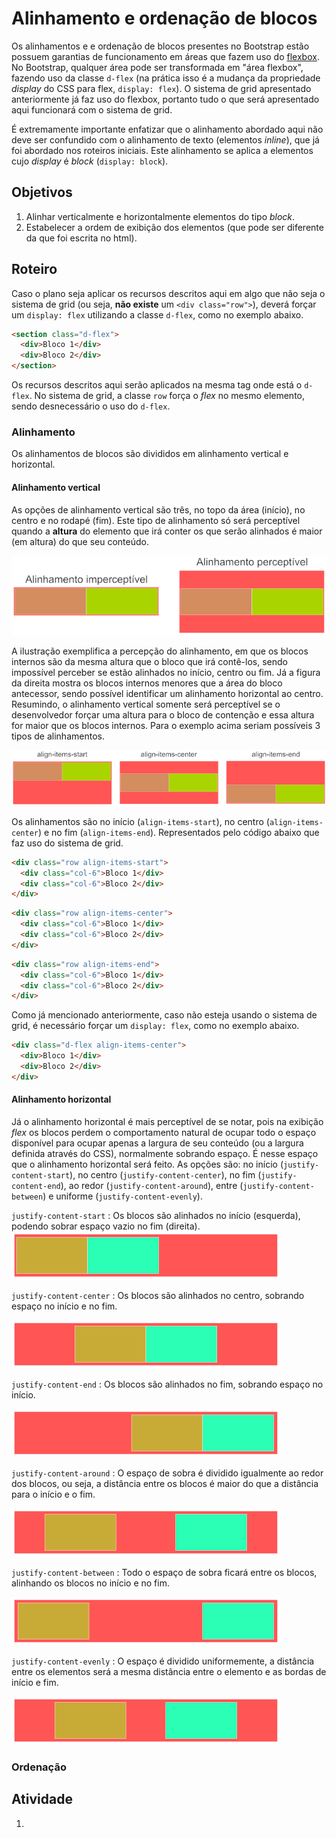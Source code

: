 # Alinhamento e ordenação de blocos
Os alinhamentos e e ordenação de blocos presentes no Bootstrap estão possuem garantias de funcionamento em áreas que fazem uso do [flexbox](https://developer.mozilla.org/pt-BR/docs/Web/CSS/CSS_Flexible_Box_Layout/Basic_Concepts_of_Flexbox). No Bootstrap, qualquer área pode ser transformada em "área flexbox", fazendo uso da classe `d-flex` (na prática isso é a mudança da propriedade *display* do CSS para flex, `display: flex`). O sistema de grid apresentado anteriormente já faz uso do flexbox, portanto tudo o que será apresentado aqui funcionará com o sistema de grid.

É extremamente importante enfatizar que o alinhamento abordado aqui não deve ser confundido com o alinhamento de texto (elementos *inline*), que já foi abordado nos roteiros iniciais. Este alinhamento se aplica a elementos cujo *display* é *block* (`display: block`).

## Objetivos
1. Alinhar verticalmente e horizontalmente elementos do tipo *block*.
2. Estabelecer a ordem de exibição dos elementos (que pode ser diferente da que foi escrita no html).

## Roteiro
Caso o plano seja aplicar os recursos descritos aqui em algo que não seja o sistema de grid (ou seja, **não existe** um `<div class="row">`), deverá forçar um `display: flex` utilizando a classe `d-flex`, como no exemplo abaixo.

```html
<section class="d-flex">
  <div>Bloco 1</div>
  <div>Bloco 2</div>
</section>
```
Os recursos descritos aqui serão aplicados na mesma tag onde está o `d-flex`. No sistema de grid, a classe `row` força o *flex* no mesmo elemento, sendo desnecessário o uso do `d-flex`.

### Alinhamento 
Os alinhamentos de blocos são divididos em alinhamento vertical e horizontal.

#### Alinhamento vertical
As opções de alinhamento vertical são três, no topo da área (início), no centro e no rodapé (fim). Este tipo de alinhamento só será perceptível quando a **altura** do elemento que irá conter os que serão alinhados é maior (em altura) do que seu conteúdo. 

![Percepção de alinhamento vertical](./imgs/vertical_align_perception.png)

A ilustração exemplifica a percepção do alinhamento, em que os blocos internos são da mesma altura que o bloco que irá contê-los, sendo impossível perceber se estão alinhados no início, centro ou fim. Já a figura da direita mostra os blocos internos menores que a área do bloco antecessor, sendo possível identificar um alinhamento horizontal ao centro. Resumindo, o alinhamento vertical somente será perceptível se o desenvolvedor forçar uma altura para o bloco de contenção e essa altura for maior que os blocos internos. Para o exemplo acima seriam possíveis 3 tipos de alinhamentos.

![Alinhamento vertical](./imgs/align-items.png)

Os alinhamentos são no início (`align-items-start`), no centro (`align-items-center`) e no fim (`align-items-end`). Representados pelo código abaixo que faz uso do sistema de grid.

```html
<div class="row align-items-start">
  <div class="col-6">Bloco 1</div>
  <div class="col-6">Bloco 2</div>
</div>
```

```html
<div class="row align-items-center">
  <div class="col-6">Bloco 1</div>
  <div class="col-6">Bloco 2</div>
</div>
```

```html
<div class="row align-items-end">
  <div class="col-6">Bloco 1</div>
  <div class="col-6">Bloco 2</div>
</div>
```

Como já mencionado anteriormente, caso não esteja usando o sistema de grid, é necessário forçar um `display: flex`, como no exemplo abaixo.

```html
<div class="d-flex align-items-center">
  <div>Bloco 1</div>
  <div>Bloco 2</div>
</div>
```

#### Alinhamento horizontal
Já o alinhamento horizontal é mais perceptível de se notar, pois na exibição *flex* os blocos perdem o comportamento natural de ocupar todo o espaço disponível para ocupar apenas a largura de seu conteúdo (ou a largura definida através do CSS), normalmente sobrando espaço. É nesse espaço que o alinhamento horizontal será feito. As opções são: no início (`justify-content-start`), no centro (`justify-content-center`), no fim (`justify-content-end`), ao redor (`justify-content-around`), entre (`justify-content-between`) e uniforme (`justify-content-evenly`).

`justify-content-start`
: Os blocos são alinhados no início (esquerda), podendo sobrar espaço vazio no fim (direita).
![Alinhamento no início](./imgs/justify-content-start.png)

`justify-content-center`
: Os blocos são alinhados no centro, sobrando espaço no início e no fim.

![Alinhamento no centro](./imgs/justify-content-center.png)

`justify-content-end`
: Os blocos são alinhados no fim, sobrando espaço no início.

![Alinhamento no fim](./imgs/justify-content-end.png)

`justify-content-around`
: O espaço de sobra é dividido igualmente ao redor dos blocos, ou seja, a distância entre os blocos é maior do que a distância para o início e o fim.

![Alinhamento ao redor](./imgs/justify-content-around.png)

`justify-content-between`
: Todo o espaço de sobra ficará entre os blocos, alinhando os blocos no início e no fim.

![Alinhamento ao redor](./imgs/justify-content-between.png)

`justify-content-evenly`
: O espaço é dividido uniformemente, a distância entre os elementos será a mesma distância entre o elemento e as bordas de início e fim.

![Alinhamento ao redor](./imgs/justify-content-evenly.png)

### Ordenação

## Atividade
1. 